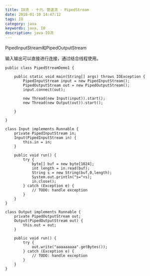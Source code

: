 ```yaml
---
title: IO流 - 十六、管道流 - PipedStream
date: 2018-01-10 14:47:12
tags: IO
category: java
keywords: java, IO
description: java-IO流
---
```


PipedInputStream和PipedOutputStream

输入输出可以直接进行连接，通过结合线程使用。

	public class PipedStreamDemo1 {
	
		public static void main(String[] args) throws IOException {
			PipedInputStream input = new PipedInputStream();
			PipedOutputStream out = new PipedOutputStream();
			input.connect(out);
			
			new Thread(new Input(input)).start();
			new Thread(new Output(out)).start();
			
		}
		
	}
	
	class Input implements Runnable {
		private PipedInputStream in;
		Input(PipedInputStream in) {
			this.in = in;
		}
		
		public void run() {
			try {
				byte[] buf = new byte[1024];
				int length = in.read(buf);
				String s = new String(buf,0,length);
				System.out.println("s="+s);
				in.close();
			} catch (Exception e) {
				// TODO: handle exception
			}
		}
	}
	
	class Output implements Runnable {
		private PipedOutputStream out;
		Output(PipedOutputStream out) {
			this.out = out;
		}
	
		public void run() {
			try {
				out.write("aaaaaaaaa".getBytes());
			} catch (Exception e) {
				// TODO: handle exception
			}
		}
	}
